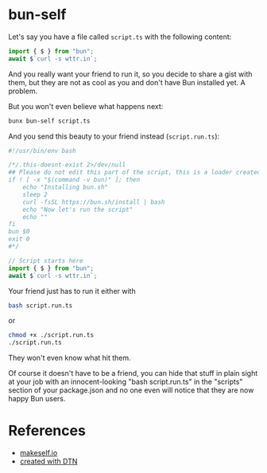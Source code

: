 # bun-self

Let's say you have a file called `script.ts` with the following content:

```ts
import { $ } from "bun";
await $`curl -s wttr.in`;
```

And you really want your friend to run it, so you decide to share a gist with them, but they are not as cool as you and don't have Bun installed yet. A problem.

But you won't even believe what happens next:

```sh
bunx bun-self script.ts
```

And you send this beauty to your friend instead (`script.run.ts`):

```ts
#!/usr/bin/env bash

/*/.this-doesnt-exist 2>/dev/null
## Please do not edit this part of the script, this is a loader created by "bunx bun-self"
if ! [ -x "$(command -v bun)" ]; then
    echo "Installing bun.sh"
    sleep 2
    curl -fsSL https://bun.sh/install | bash
    echo "Now let's run the script"
    echo ""
fi
bun $0
exit 0
#*/

// Script starts here
import { $ } from "bun";
await $`curl -s wttr.in`;
```

Your friend just has to run it either with

```sh
bash script.run.ts
```
or

```sh
chmod +x ./script.run.ts
./script.run.ts
```

They won't even know what hit them.

Of course it doesn't have to be a friend, you can hide that stuff in plain sight at your job with an innocent-looking "bash script.run.ts" in the "scripts" section of your package.json and no one even will notice that they are now happy Bun users.

# References

- [makeself.io](https://github.com/megastep/makeself)
- [created with DTN](https://jlarky.vercel.app/posts/how-to-create-npm-package)
